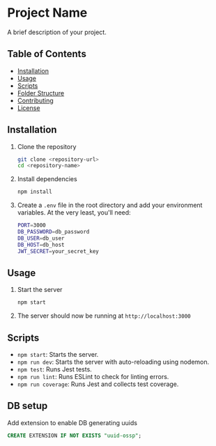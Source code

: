# Project Name

A brief description of your project.

## Table of Contents

- [Installation](#installation)
- [Usage](#usage)
- [Scripts](#scripts)
- [Folder Structure](#folder-structure)
- [Contributing](#contributing)
- [License](#license)

## Installation

1. Clone the repository

   ```sh
   git clone <repository-url>
   cd <repository-name>
   ```

2. Install dependencies

   ```sh
   npm install
   ```

3. Create a `.env` file in the root directory and add your environment variables. At the very least, you'll need:
   ```sh
   PORT=3000
   DB_PASSWORD=db_password
   DB_USER=db_user
   DB_HOST=db_host
   JWT_SECRET=your_secret_key
   ```

## Usage

1. Start the server

   ```sh
   npm start
   ```

2. The server should now be running at `http://localhost:3000`

## Scripts

- `npm start`: Starts the server.
- `npm run dev`: Starts the server with auto-reloading using nodemon.
- `npm test`: Runs Jest tests.
- `npm run lint`: Runs ESLint to check for linting errors.
- `npm run coverage`: Runs Jest and collects test coverage.

## DB setup
Add extension to enable DB generating uuids
```sql
CREATE EXTENSION IF NOT EXISTS "uuid-ossp";
```
